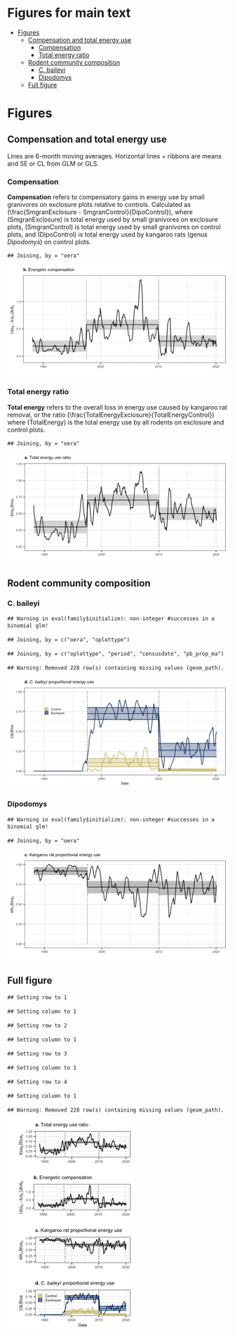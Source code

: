 Figures for main text
================

  - [Figures](#figures)
      - [Compensation and total energy
        use](#compensation-and-total-energy-use)
          - [Compensation](#compensation)
          - [Total energy ratio](#total-energy-ratio)
      - [Rodent community composition](#rodent-community-composition)
          - [C. baileyi](#c-baileyi)
          - [Dipodomys](#dipodomys)
      - [Full figure](#full-figure)

# Figures

## Compensation and total energy use

Lines are 6-month moving averages. Horizontal lines + ribbons are means
and SE or CL from GLM or GLS.

### Compensation

**Compensation** refers to compensatory gains in energy use by small
granivores on exclosure plots relative to controls. Calculated as
\(\frac{SmgranExclosure - SmgranControl}{DipoControl}\), where
\(SmgranExclosure\) is total energy used by small granivores on
exclosure plots, \(SmgranControl\) is total energy used by small
granivores on control plots, and \(DipoControl\) is total energy used by
kangaroo rats (genus *Dipodomys*) on control plots.

    ## Joining, by = "oera"

![](main_figures_files/figure-gfm/unnamed-chunk-1-1.png)<!-- -->

### Total energy ratio

**Total energy** refers to the overall loss in energy use caused by
kangaroo rat removal, or the ratio
\(\frac{TotalEnergyExclosure}{TotalEnergyControl}\) where
\(TotalEnergy\) is the total energy use by all rodents on exclosure and
control plots.

    ## Joining, by = "oera"

![](main_figures_files/figure-gfm/unnamed-chunk-2-1.png)<!-- -->

## Rodent community composition

### C. baileyi

    ## Warning in eval(family$initialize): non-integer #successes in a binomial glm!

    ## Joining, by = c("oera", "oplottype")

    ## Joining, by = c("oplottype", "period", "censusdate", "pb_prop_ma")

    ## Warning: Removed 228 row(s) containing missing values (geom_path).

![](main_figures_files/figure-gfm/unnamed-chunk-3-1.png)<!-- -->

### Dipodomys

    ## Warning in eval(family$initialize): non-integer #successes in a binomial glm!

    ## Joining, by = "oera"

![](main_figures_files/figure-gfm/unnamed-chunk-4-1.png)<!-- -->

## Full figure

    ## Setting row to 1

    ## Setting column to 1

    ## Setting row to 2

    ## Setting column to 1

    ## Setting row to 3

    ## Setting column to 1

    ## Setting row to 4

    ## Setting column to 1

    ## Warning: Removed 228 row(s) containing missing values (geom_path).

![](main_figures_files/figure-gfm/unnamed-chunk-5-1.png)<!-- -->
